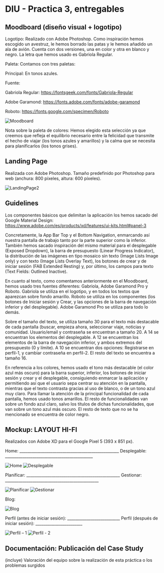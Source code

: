 # DIU - Practica 3, entregables

## Moodboard (diseño visual + logotipo) 

Logotipo: Realizado con Adobe Photoshop. Como inspiración hemos escogido un avestruz, le hemos borrado las patas y le hemos añadido un ala de avión. Cuenta con dos versiones, una en color y otra en blanco y negro. La letra que hemos usado es Gabriola Regular.

Paleta: Contamos con tres paletas:

Principal: En tonos azules. 



Fuente:

Gabriola Regular: https://fontsgeek.com/fonts/Gabriola-Regular

Adobe Garamond: https://fonts.adobe.com/fonts/adobe-garamond

Roboto: https://fonts.google.com/specimen/Roboto

![Moodboard](https://user-images.githubusercontent.com/62568912/116582829-0731a200-a916-11eb-8d13-0f436d10d8cb.png)

Nota sobre la paleta de colores: Hemos elegido esta selección ya que creemos que refleja el equilibrio necesario entre la felicidad que transmite el hecho de viajar (los tonos azules y amarillos) y la calma que se necesita para planificarlos (los tonos grises).



## Landing Page

Realizada con Adobe Photoshop. Tamaño predefinido por Photoshop para web (anchura: 800 píxeles, altura: 600 píxeles).

![LandingPage2](https://user-images.githubusercontent.com/62568912/118145838-51367f80-b40e-11eb-9151-a95a9ddd7e4c.png)




## Guidelines

Los componentes básicos que delimitan la aplicación los hemos sacado del Google Material Design:
https://www.adobe.com/es/products/xd/features/ui-kits.html#panel-3

Concretamente, la App Bar Top y el Bottom Navigation, enmarcando así nuestra pantalla de trabajo tanto por la parte superior como la inferior. También hemos sacado inspiración del mismo material para el desplegable (Exposed Dropdown), la barra de presupuesto (Linear Progress Indicator), la distribución de las imágenes en tipo mosaico sin texto (Image Lists Image only) y con texto (Image Lists Overlay Text), los botones de crear y de iniciar sesión (FAB Extended Resting) y, por último, los campos para texto (Text Fields: Outlined Inactive).

En cuanto al texto, como comentamos anteriormente en el Moodboard, hemos usado tres fuentes diferentes: Gabriola, Adobe Garamond Pro y Roboto. Gabriola se utiliza en el logotipo, y en todos los textos que aparezcan sobre fondo amarillo. Roboto se utiliza en los componentes (los botones de Iniciar sesión y Crear, y las opciones de la barra de navegación inferior y del desplegable). Adobe Garamond Pro se utiliza para todo lo demás.

Sobre el tamaño del texto, se utiliza tamaño 30 para el texto más destacable de cada pantalla (buscar, empieza ahora, seleccionar viaje, noticias y comunidad. Usuario/email y contraseña se encuentran a tamaño 20. A 14 se encuentran los elementos del desplegable. A 12 se encuentran los elementos de la barra de navegación inferior, y ambos extremos del presupuesto (0 y límite). A 10 se encuentran dos opciones: Registrarse en perfil-1, y cambiar contraseña en perfil-2. El resto del texto se encuentra a tamaño 16.

En referencia a los colores, hemos usado el tono más destacable (el color azul más oscuro) para la barra superior, inferior, los botones de iniciar sesión y crear y el desplegable, consiguiendo enmarcar la aplicación y permitiendo así que el usuario sepa centrar su atención en la pantalla, mientras que el texto contrasta gracias al uso de blanco, o de un tono azul muy claro. Para llamar la atención de la principal funcionalidad de cada pantalla, hemos usado tonos amarillos. El resto de funcionalidades van sobre un fondo azul claro, salvo los títulos de dichas funcionalidades, que van sobre un tono azul más oscuro. El resto de texto que no se ha mencionado se encuentra de color negro.


## Mockup: LAYOUT HI-FI

Realizados con Adobe XD para el Google Pixel 5 (393 x 851 px).

Home: ___________________________________________________ Desplegable: _____________________________________________

![Home](https://user-images.githubusercontent.com/62568912/118157108-70d3a500-b41a-11eb-9b7e-93ff266d039e.png)
![Desplegable](https://user-images.githubusercontent.com/62568912/118157129-77fab300-b41a-11eb-96bf-7d51740e9ad3.png)

Planificar: ________________________________________________ Gestionar:  ________________________________________________

![Planificar](https://user-images.githubusercontent.com/62568912/118157146-7df09400-b41a-11eb-997f-de74ce67bffc.png)
![Gestionar](https://user-images.githubusercontent.com/62568912/118157168-834dde80-b41a-11eb-8e32-ab0e6e50657e.png)

Blog:

![Blog](https://user-images.githubusercontent.com/62568912/118157201-8d6fdd00-b41a-11eb-976b-7dc9570a5a03.png)

Perfil (antes de iniciar sesión): ___________________________ Perfil (después de iniciar sesión): ________________________

![Perfil – 1](https://user-images.githubusercontent.com/62568912/118157234-9791db80-b41a-11eb-9ee4-7c4e1ce7de3b.png)
![Perfil - 2](https://user-images.githubusercontent.com/62568912/118157271-a1b3da00-b41a-11eb-8298-745dbb981e0e.png)



## Documentación: Publicación del Case Study


(incluye) Valoración del equipo sobre la realización de esta práctica o los problemas surgidos
 
